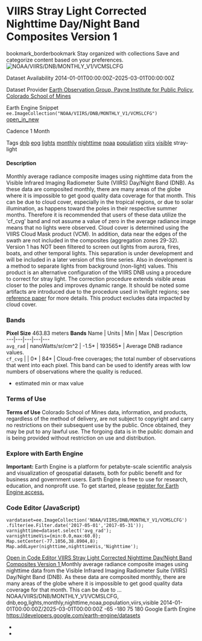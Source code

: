  
#  VIIRS Stray Light Corrected Nighttime Day/Night Band Composites Version 1 
bookmark_borderbookmark Stay organized with collections  Save and categorize content based on your preferences. 
![NOAA/VIIRS/DNB/MONTHLY_V1/VCMSLCFG](https://developers.google.com/earth-engine/datasets/images/NOAA/NOAA_VIIRS_DNB_MONTHLY_V1_VCMSLCFG_sample.png) 

Dataset Availability
    2014-01-01T00:00:00Z–2025-03-01T00:00:00Z 

Dataset Provider
     [ Earth Observation Group, Payne Institute for Public Policy, Colorado School of Mines ](https://eogdata.mines.edu/products/vnl/#monthly) 

Earth Engine Snippet
     `    ee.ImageCollection("NOAA/VIIRS/DNB/MONTHLY_V1/VCMSLCFG")   ` [ open_in_new ](https://code.earthengine.google.com/?scriptPath=Examples:Datasets/NOAA/NOAA_VIIRS_DNB_MONTHLY_V1_VCMSLCFG) 

Cadence
    1 Month 

Tags
     [dnb](https://developers.google.com/earth-engine/datasets/tags/dnb) [eog](https://developers.google.com/earth-engine/datasets/tags/eog) [lights](https://developers.google.com/earth-engine/datasets/tags/lights) [monthly](https://developers.google.com/earth-engine/datasets/tags/monthly) [nighttime](https://developers.google.com/earth-engine/datasets/tags/nighttime) [noaa](https://developers.google.com/earth-engine/datasets/tags/noaa) [population](https://developers.google.com/earth-engine/datasets/tags/population) [viirs](https://developers.google.com/earth-engine/datasets/tags/viirs) [visible](https://developers.google.com/earth-engine/datasets/tags/visible)
stray-light
#### Description
Monthly average radiance composite images using nighttime data from the Visible Infrared Imaging Radiometer Suite (VIIRS) Day/Night Band (DNB).
As these data are composited monthly, there are many areas of the globe where it is impossible to get good quality data coverage for that month. This can be due to cloud cover, especially in the tropical regions, or due to solar illumination, as happens toward the poles in their respective summer months. Therefore it is recommended that users of these data utilize the 'cf_cvg' band and not assume a value of zero in the average radiance image means that no lights were observed.
Cloud cover is determined using the VIIRS Cloud Mask product (VCM). In addition, data near the edges of the swath are not included in the composites (aggregation zones 29-32). Version 1 has NOT been filtered to screen out lights from aurora, fires, boats, and other temporal lights. This separation is under development and will be included in a later version of this time series. Also in development is a method to separate lights from background (non-light) values.
This product is an alternative configuration of the VIIRS DNB using a procedure to correct for stray light. The correction procedure extends visible areas closer to the poles and improves dynamic range. It should be noted some artifacts are introduced due to the procedure used in twilight regions; see [reference paper](https://spie.org/Publications/Proceedings/Paper/10.1117/12.2023107) for more details. This product excludes data impacted by cloud cover.
### Bands
**Pixel Size** 463.83 meters 
**Bands**
Name | Units | Min | Max | Description  
---|---|---|---|---  
`avg_rad` | nanoWatts/sr/cm^2 |  -1.5*  |  193565*  | Average DNB radiance values.  
`cf_cvg` |  |  0*  |  84*  | Cloud-free coverages; the total number of observations that went into each pixel. This band can be used to identify areas with low numbers of observations where the quality is reduced.  
* estimated min or max value 
### Terms of Use
**Terms of Use**
Colorado School of Mines data, information, and products, regardless of the method of delivery, are not subject to copyright and carry no restrictions on their subsequent use by the public. Once obtained, they may be put to any lawful use. The forgoing data is in the public domain and is being provided without restriction on use and distribution.
### Explore with Earth Engine
**Important:** Earth Engine is a platform for petabyte-scale scientific analysis and visualization of geospatial datasets, both for public benefit and for business and government users. Earth Engine is free to use for research, education, and nonprofit use. To get started, please [register for Earth Engine access.](https://console.cloud.google.com/earth-engine)
### Code Editor (JavaScript)
```
vardataset=ee.ImageCollection('NOAA/VIIRS/DNB/MONTHLY_V1/VCMSLCFG')
.filter(ee.Filter.date('2017-05-01','2017-05-31'));
varnighttime=dataset.select('avg_rad');
varnighttimeVis={min:0.0,max:60.0};
Map.setCenter(-77.1056,38.8904,8);
Map.addLayer(nighttime,nighttimeVis,'Nighttime');
```
[ Open in Code Editor ](https://code.earthengine.google.com/?scriptPath=Examples:Datasets/NOAA/NOAA_VIIRS_DNB_MONTHLY_V1_VCMSLCFG)
[ VIIRS Stray Light Corrected Nighttime Day/Night Band Composites Version 1 ](https://developers.google.com/earth-engine/datasets/catalog/NOAA_VIIRS_DNB_MONTHLY_V1_VCMSLCFG)
Monthly average radiance composite images using nighttime data from the Visible Infrared Imaging Radiometer Suite (VIIRS) Day/Night Band (DNB). As these data are composited monthly, there are many areas of the globe where it is impossible to get good quality data coverage for that month. This can be due to …
NOAA/VIIRS/DNB/MONTHLY_V1/VCMSLCFG, dnb,eog,lights,monthly,nighttime,noaa,population,viirs,visible 
2014-01-01T00:00:00Z/2025-03-01T00:00:00Z
-65 -180 75 180 
Google Earth Engine
https://developers.google.com/earth-engine/datasets
  * [ ](https://doi.org/https://eogdata.mines.edu/products/vnl/#monthly)
  * [ ](https://doi.org/https://developers.google.com/earth-engine/datasets/catalog/NOAA_VIIRS_DNB_MONTHLY_V1_VCMSLCFG)


